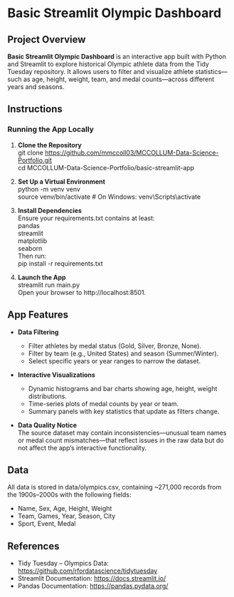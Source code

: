 # Basic Streamlit Olympic Dashboard

## Project Overview

**Basic Streamlit Olympic Dashboard** is an interactive app built with Python and Streamlit to explore historical Olympic athlete data from the Tidy Tuesday repository. It allows users to filter and visualize athlete statistics—such as age, height, weight, team, and medal counts—across different years and seasons.

## Instructions

### Running the App Locally

1. **Clone the Repository**  
   git clone https://github.com/mmccoll03/MCCOLLUM-Data-Science-Portfolio.git  
   cd MCCOLLUM-Data-Science-Portfolio/basic-streamlit-app

2. **Set Up a Virtual Environment**  
   python -m venv venv  
   source venv/bin/activate    # On Windows: venv\Scripts\activate

3. **Install Dependencies**  
   Ensure your requirements.txt contains at least:  
   pandas  
   streamlit  
   matplotlib  
   seaborn  
   Then run:  
   pip install -r requirements.txt

4. **Launch the App**  
   streamlit run main.py  
   Open your browser to http://localhost:8501.

## App Features

- **Data Filtering**  
  - Filter athletes by medal status (Gold, Silver, Bronze, None).  
  - Filter by team (e.g., United States) and season (Summer/Winter).  
  - Select specific years or year ranges to narrow the dataset.

- **Interactive Visualizations**  
  - Dynamic histograms and bar charts showing age, height, weight distributions.  
  - Time-series plots of medal counts by year or team.  
  - Summary panels with key statistics that update as filters change.

- **Data Quality Notice**  
  The source dataset may contain inconsistencies—unusual team names or medal count mismatches—that reflect issues in the raw data but do not affect the app’s interactive functionality.

## Data

All data is stored in data/olympics.csv, containing ~271,000 records from the 1900s–2000s with the following fields:  
- Name, Sex, Age, Height, Weight  
- Team, Games, Year, Season, City  
- Sport, Event, Medal

## References

- Tidy Tuesday – Olympics Data: https://github.com/rfordatascience/tidytuesday  
- Streamlit Documentation: https://docs.streamlit.io/  
- Pandas Documentation: https://pandas.pydata.org/
